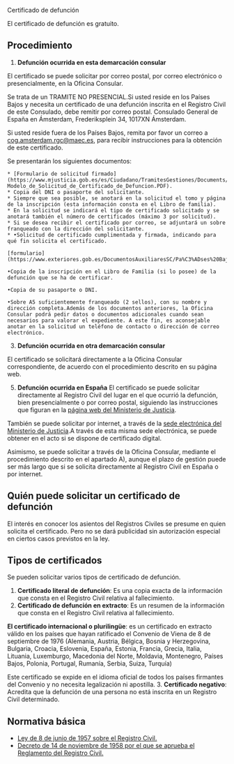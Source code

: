  Certificado de defunción

  El certificado de defunción es gratuito.

 Procedimiento
-------------

 1. **Defunción ocurrida en esta demarcación consular** 

 El certificado se puede solicitar por correo postal, por correo electrónico o presencialmente, en la Oficina Consular.

 Se trata de un TRAMITE NO PRESENCIAL.Si usted reside en los Países Bajos y necesita un certificado de una defunción inscrita en el Registro Civil de este Consulado, debe remitir por correo postal. Consulado General de España en Ámsterdam, Frederiksplein 34, 1017XN Ámsterdam.

Si usted reside fuera de los Países Bajos, remita por favor un correo a cog.amsterdam.rgc@maec.es, para recibir instrucciones para la obtención de este certificado.

 Se presentarán los siguientes documentos:


	* [Formulario de solicitud firmado](https://www.mjusticia.gob.es/es/Ciudadano/TramitesGestiones/Documents/1292428235694-Modelo_de_Solicitud_de_Certificado_de_Defuncion.PDF).
	* Copia del DNI o pasaporte del solicitante.
	* Siempre que sea posible, se anotará en la solicitud el tomo y página de la inscripción (esta información consta en el Libro de familia).
	* En la solicitud se indicará el tipo de certificado solicitado y se anotará también el número de certificados (máximo 3 por solicitud).
	* Si se desea recibir el certificado por correo, se adjuntará un sobre franqueado con la dirección del solicitante.
	* •Solicitud de certificado cumplimentada y firmada, indicando para qué fin solicita el certificado.
	
	[formulario](https://www.exteriores.gob.es/DocumentosAuxiliaresSC/Pa%C3%ADses%20Bajos/AMSTERDAM%20%28C%29/Solicitud%20Certificado%20de%20Defunci%C3%B3n.pdf)
	
	•Copia de la inscripción en el Libro de Familia (si lo posee) de la defunción que se ha de certificar.
	
	•Copia de su pasaporte o DNI.
	
	•Sobre A5 suficientemente franqueado (2 sellos), con su nombre y dirección completa.Además de los documentos anteriores, la Oficina Consular podrá pedir datos o documentos adicionales cuando sean necesarios para valorar el expediente. A este fin, es aconsejable anotar en la solicitud un teléfono de contacto o dirección de correo electrónico.
  
3. **Defunción ocurrida en otra demarcación consular** 

 El certificado se solicitará directamente a la Oficina Consular correspondiente, de acuerdo con el procedimiento descrito en su página web.
  
5. **Defunción ocurrida en España**  El certificado se puede solicitar directamente al Registro Civil del lugar en el que ocurrió la defunción, bien presencialmente o por correo postal, siguiendo las instrucciones que figuran en la [página web del Ministerio de Justicia](https://www.mjusticia.gob.es/es/ciudadania/tramites/certificado-defuncion). 

  También se puede solicitar por internet, a través de la [sede electrónica del Ministerio de Justicia](https://sede.mjusticia.gob.es/es/tramites/certificado-defuncion).A través de esta misma sede electrónica, se puede obtener en el acto si se dispone de certificado digital. 

 Asimismo, se puede solicitar a través de la Oficina Consular, mediante el procedimiento descrito en el apartado A), aunque el plazo de gestión puede ser más largo que si se solicita directamente al Registro Civil en España o por internet.

 Quién puede solicitar un certificado de defunción
-------------------------------------------------

 El interés en conocer los asientos del Registros Civiles se presume en quien solicita el certificado. Pero no se dará publicidad sin autorización especial en ciertos casos previstos en la ley.

 Tipos de certificados
---------------------

 Se pueden solicitar varios tipos de certificado de defunción.

 1. **Certificado literal de defunción**: Es una copia exacta de la información que consta en el Registro Civil relativa al fallecimiento.
2. **Certificado de defunción en extracto**: Es un resumen de la información que consta en el Registro Civil relativa al fallecimiento. 

  **El certificado internacional o plurilingüe**: es un certificado en extracto válido en los países que hayan ratificado el Convenio de Viena de 8 de septiembre de 1976 (Alemania, Austria, Bélgica, Bosnia y Herzegovina, Bulgaria, Croacia, Eslovenia, España, Estonia, Francia, Grecia, Italia, Lituania, Luxemburgo, Macedonia del Norte, Moldavia, Montenegro, Países Bajos, Polonia, Portugal, Rumanía, Serbia, Suiza, Turquía) 

 Este certificado se expide en el idioma oficial de todos los países firmantes del Convenio y no necesita legalización ni apostilla.
3. **Certificado negativo**: Acredita que la defunción de una persona no está inscrita en un Registro Civil determinado.

 Normativa básica
----------------

 * [Ley de 8 de junio de 1957 sobre el Registro Civil.](https://www.boe.es/buscar/act.php?id=BOE-A-1957-7537)
* [Decreto de 14 de noviembre de 1958 por el que se aprueba el Reglamento del Registro Civil.](https://www.boe.es/buscar/act.php?id=BOE-A-1958-18486)

  